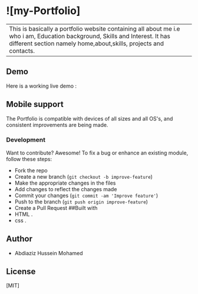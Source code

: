 # ![my-Portfolio]
<table>
<tr>
<td>
  This is basically a portfolio website containing all about me i.e who i am, Education background, Skills and Interest. It has different section namely home,about,skills, projects and contacts.
</td>
</tr>
</table>


## Demo
Here is a working live demo :
## Mobile support
The Portfolio is compatible with devices of all sizes and all OS's, and consistent improvements are being made.
### Development
Want to contribute? Awesome!
To fix a bug or enhance an existing module, follow these steps:
- Fork the repo
- Create a new branch (`git checkout -b improve-feature`)
- Make the appropriate changes in the files
- Add changes to reflect the changes made
- Commit your changes (`git commit -am 'Improve feature'`)
- Push to the branch (`git push origin improve-feature`)
- Create a Pull Request
##Built with
-  HTML .
-  css .
## Author
- Abdiaziz Hussein Mohamed
## License
[MIT]